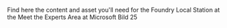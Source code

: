 Find here the content and asset you'll need for the Foundry Local Station at the Meet the Experts Area at Microsoft Bild 25
